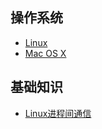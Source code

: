 ## 操作系统
* [Linux](Linux.md)
* [Mac OS X](Mac-OS-X.md)

## 基础知识
   * [Linux进程间通信](https://www.ibm.com/developerworks/mydeveloperworks/bookmarks/html?ps=25&base=%25http%3A%2F%2Fwww.ibm.com%2Fdeveloperworks%2Fcn%2Flinux%2F%25&tag=linux%E7%8E%AF%E5%A2%83%E8%BF%9B%E7%A8%8B%E9%97%B4%E9%80%9A%E4%BF%A1&lang=zh)
